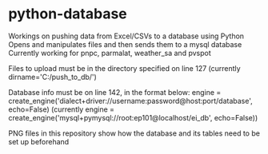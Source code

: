 # python-database
Workings on pushing data from Excel/CSVs to a database using Python
Opens and manipulates files and then sends them to a mysql database
Currently working for pnpc, parmalat, weather_sa and pvspot

Files to upload must be in the directory specified on line 127 (currently dirname='C:/push_to_db/')

Database info must be on line 142, in the format below:
engine = create_engine('dialect+driver://username:password@host:port/database', echo=False)
(currently engine = create_engine('mysql+pymysql://root:ep101@localhost/ei_db', echo=False))

PNG files in this repository show how the database and its tables need to be set up beforehand
